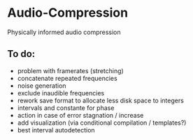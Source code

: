 # Audio-Compression
Physically informed audio compression 


## To do:
- problem with framerates (stretching)
- concatenate repeated frequencies
- noise generation
- exclude inaudible frequencies
- rework save format to allocate less disk space to integers
- intervals and constante for phase
- action in case of error stagnation / increase
- add visualization (via conditional compilation / templates?)
- best interval autodetection